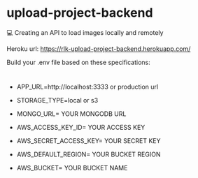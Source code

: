 # upload-project-backend
:computer: Creating an API to load images locally and remotely

Heroku url: https://rlk-upload-project-backend.herokuapp.com/

Build your .env file based on these specifications: 

#
  * APP_URL=http://localhost:3333 or production url
  * STORAGE_TYPE=local or s3

  * MONGO_URL= YOUR MONGODB URL

  * AWS_ACCESS_KEY_ID= YOUR ACCESS KEY
  * AWS_SECRET_ACCESS_KEY= YOUR SECRET KEY
  * AWS_DEFAULT_REGION= YOUR BUCKET REGION
  * AWS_BUCKET= YOUR BUCKET NAME
#
